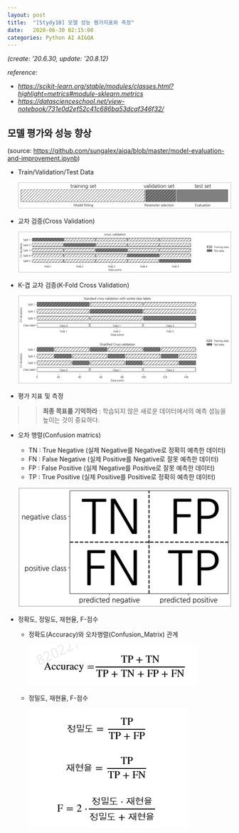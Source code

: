 ```yaml
---
layout: post
title:  "[Stydy10] 모델 성능 평가지표와 측정"
date:   2020-06-30 02:15:00
categories: Python AI AI&QA
---
```


*(create: '20.6.30, update: '20.8.12)*

*reference:*
  - *<https://scikit-learn.org/stable/modules/classes.html?highlight=metrics#module-sklearn.metrics>*
  - *<https://datascienceschool.net/view-notebook/731e0d2ef52c41c686ba53dcaf346f32/>*

## 모델 평가와 성능 향상

(source: <https://github.com/sungalex/aiqa/blob/master/model-evaluation-and-improvement.ipynb>)

  - Train/Validation/Test Data

    ![validataion_set](../img/validation_dataset.png)

  - 교차 검증(Cross Validation)

    ![cross-validation](../img/cross-validation.png)

  - K-겹 교차 검증(K-Fold Cross Validation)

    ![k-fold](../img/k-fold-cross-validation.png)

  - 평가 지표 및 측정

>> **최종 목표를 기억하라** : 학습되지 않은 새로운 데이터에서의 예측 성능을 높이는 것이 중요하다.

  - 오차 행렬(Confusion matrics)

    - TN : True Negative (실제 Negative를 Negative로 정확히 예측한 데이터)
    - FN : False Negative (실제 Positive를 Negative로 잘못 예측한 데이터)
    - FP : False Positive (실제 Negative를 Positive로 잘못 예측한 데이터)
    - TP : True Positive (실제 Positive를 Positive로 정확히 예측한 데이터)

    ![confusion_matrix](../img/confusion_matrix.png)

  - 정확도, 정밀도, 재현율, F-점수

    - 정확도(Accuracy)와 오차행렬(Confusion_Matrix) 관계

      ![accuracy-cm](../img/accuracy-confusion_matrix.png)

    - 정밀도, 재현율, F-점수

      ![Precision-Recall](../img/precision-recall-f_score.png)
